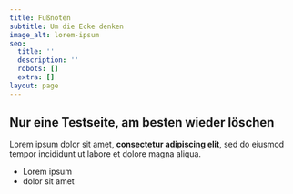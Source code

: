 ```yaml
---
title: Fußnoten
subtitle: Um die Ecke denken
image_alt: lorem-ipsum
seo:
  title: ''
  description: ''
  robots: []
  extra: []
layout: page
---
```


## Nur eine Testseite, am besten wieder löschen

Lorem ipsum dolor sit amet, **consectetur adipiscing elit**, sed do eiusmod tempor incididunt ut labore et dolore magna aliqua.

- Lorem ipsum
- dolor sit amet
